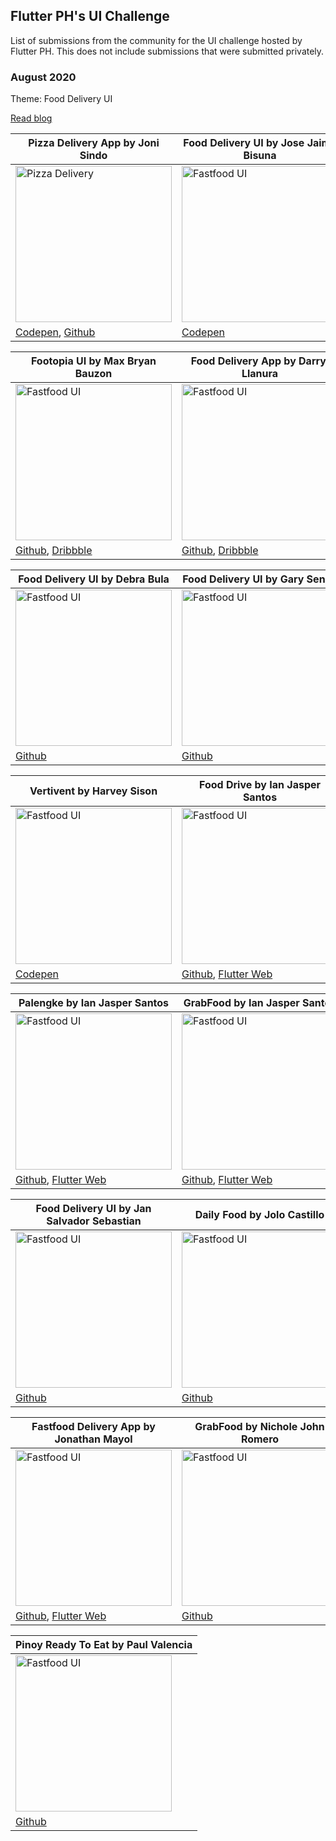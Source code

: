 ## Flutter PH's UI Challenge

List of submissions from the community for the UI challenge hosted by Flutter PH. This does not include submissions that were submitted privately.

### August 2020
Theme: Food Delivery UI

[Read blog](https://medium.com/flutterphilippines/flutter-philippines-uichallenge-august-2020-d747b4cc38d)

<!--
TODO: Remove this soon

Important details:

1. Project and dev names
2. Link to a screenshot
3. Link/s to the project (only if public)
4. Tags, can be updated later

-->

|Pizza Delivery App by Joni Sindo|Food Delivery UI by Jose Jaime Bisuna|
|---|---|
|<img src="august/joni-sindo.png" alt="Pizza Delivery" width=250/>|<img src="august/jose-jaime-bisuna.png" alt="Fastfood UI" width=250/>|
|[Codepen](https://codepen.io/digitaljoni/pen/QWyXJZe), [Github](https://github.com/digitaljoni/examples_flutter/tree/master/pizza_delivery)|[Codepen](https://codepen.io/CambooBabbage/pen/VwaZPXp)|

<!-- Add other submissions here [Jansalvador1445] -->

|Footopia UI by Max Bryan Bauzon|Food Delivery App by Darryl Llanura|
|---|---|
|<img src="august/bryan-bauzon.jpg" alt="Fastfood UI" width=250/>|<img src="august/darryl-llanura.png" alt="Fastfood UI" width=250/>|
|[Github](https://github.com/bryanbauzon/Food-Delivery-UI-Challlenge-Flutter), [Dribbble](https://dribbble.com/shots/5998580-Food-Delivery-App) | [Github](https://github.com/Ghost-017/flutter-food-delivery-ui-challange), [Dribbble](https://dribbble.com/shots/13538345-Food-Delivery-App)|

|Food Delivery UI by Debra Bula|Food Delivery UI by Gary Senoc|
|---|---|
|<img src="august/debra-bula.png" alt="Fastfood UI" width=250/>|<img src="august/gary-senoc.png" alt="Fastfood UI" width=250/>|
|[Github](https://github.com/debbiedebz/flutterDelivery.git)|[Github](https://github.com/garysenoc/flutter_august_challenge)|

|Vertivent by Harvey Sison|Food Drive by Ian Jasper Santos|
|---|---|
|<img src="august/harvey-sison.png" alt="Fastfood UI" width=250/>|<img src="august/ian-jasper-1.png" alt="Fastfood UI" width=250/>|
|[Codepen](https://codepen.io/hjkun77/pen/dyGjBwJ)|[Github](https://github.com/ianjaspersantos/food_drive), [Flutter Web](https://ianjaspersantos.github.io/food-drive/)|

|Palengke by Ian Jasper Santos|GrabFood by Ian Jasper Santos|
|---|---|
|<img src="august/ian-jasper-2.png" alt="Fastfood UI" width=250/>|<img src="august/ian-jasper-3.png" alt="Fastfood UI" width=250/>|
|[Github](https://github.com/ianjaspersantos/palengke), [Flutter Web](https://ianjaspersantos.github.io/palengke/)|[Github](https://github.com/ianjaspersantos/grab_food_clone), [Flutter Web](https://ianjaspersantos.github.io/grab-food-clone/)|

|Food Delivery UI by Jan Salvador Sebastian|Daily Food by Jolo Castillo|
|---|---|
|<img src="august/jan-salvador-sebastian.png" alt="Fastfood UI" width=250/>|<img src="august/jolo-castillo.png" alt="Fastfood UI" width=250/>|
|[Github](https://github.com/Jansalvador1445/flutterph_challenge_food_delivery)|[Github](https://github.com/thecodeplayer/Daily-Food)|

|Fastfood Delivery App by Jonathan Mayol|GrabFood by Nichole John Romero|
|---|---|
|<img src="august/jonathan-mayol.png" alt="Fastfood UI" width=250/>|<img src="august/nichole-john-romero.jpg" alt="Fastfood UI" width=250/>|
|[Github](https://github.com/mayoljonathan/flutter_fast_food), [Flutter Web](https://mayoljonathan.com/flutter_fast_food_landing)|[Github](https://github.com/boringdeveloper/GrabFoodUI )|

|Pinoy Ready To Eat by Paul Valencia|
|---|
|<img src="august/paul-valencia.png" alt="Fastfood UI" width=250/>|
|[Github](https://github.com/i8out/pinoy-ready-to-eat-app)|